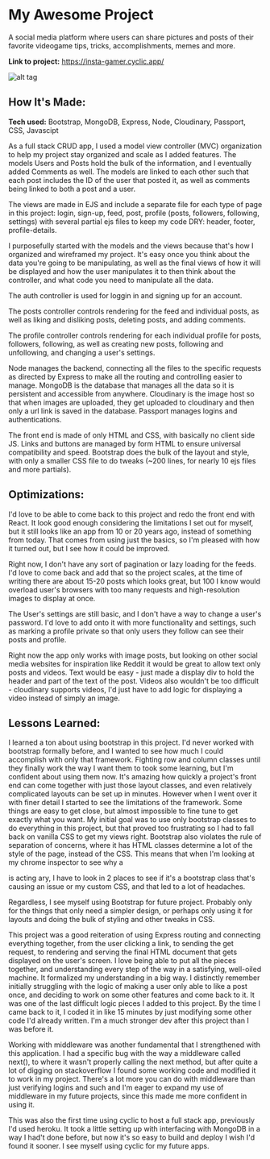 # My Awesome Project
A social media platform where users can share pictures and posts of their favorite videogame tips, tricks, accomplishments, memes and more. 

**Link to project:** https://insta-gamer.cyclic.app/

![alt tag](https://colinkenjirosmith.netlify.app/images/insta-gamer.jpg)

## How It's Made:

**Tech used:** Bootstrap, MongoDB, Express, Node, Cloudinary, Passport, CSS, Javascipt

As a full stack CRUD app, I used a model view controller (MVC) organization to help my project stay organized and scale as I added features. The models Users and Posts hold the bulk of the information, and I eventually added Comments as well. The models are linked to each other such that each post includes the ID of the user that posted it, as well as comments being linked to both a post and a user.

The views are made in EJS and include a separate file for each type of page in this project: login, sign-up, feed, post, profile (posts, followers, following, settings) with several partial ejs files to keep my code DRY: header, footer, profile-details.

I purposefully started with the models and the views because that's how I organized and wireframed my project. It's easy once you think about the data you're going to be manipulating, as well as the final views of how it will be displayed and how the user manipulates it to then think about the controller, and what code you need to manipulate all the data.

The auth controller is used for loggin in and signing up for an account.

The posts controller controls rendering for the feed and individual posts, as well as liking and disliking posts, deleting posts, and adding comments.

The profile controller controls rendering for each individual profile for posts, followers, following, as well as creating new posts, following and unfollowing, and changing a user's settings.

Node manages the backend, connecting all the files to the specific requests as directed by Express to make all the routing and controlling easier to manage. MongoDB is the database that manages all the data so it is persistent and accessible from anywhere. Cloudinary is the image host so that when images are uploaded, they get uploaded to cloudinary and then only a url link is saved in the database. Passport manages logins and authentications. 

The front end is made of only HTML and CSS, with basically no client side JS. Links and buttons are managed by form HTML to ensure universal compatibility and speed. Bootstrap does the bulk of the layout and style, with only a smaller CSS file to do tweaks (~200 lines, for nearly 10 ejs files and more partials).

## Optimizations: 

I'd love to be able to come back to this project and redo the front end with React. It look good enough considering the limitations I set out for myself, but it still looks like an app from 10 or 20 years ago, instead of something from today. That comes from using just the basics, so I'm pleased with how it turned out, but I see how it could be improved.

Right now, I don't have any sort of pagination or lazy loading for the feeds. I'd love to come back and add that so the project scales, at the time of writing there are about 15-20 posts which looks great, but 100 I know would overload user's browsers with too many requests and high-resolution images to display at once. 

The User's settings are still basic, and I don't have a way to change a user's password. I'd love to add onto it with more functionality and settings, such as marking a profile private so that only users they follow can see their posts and profile.

Right now the app only works with image posts, but looking on other social media websites for inspiration like Reddit it would be great to allow text only posts and videos. Text would be easy - just made a display div to hold the header and part of the text of the post. Videos also wouldn't be too difficult - cloudinary supports videos, I'd just have to add logic for displaying a video instead of simply an image.

## Lessons Learned:

I learned a ton about using bootstrap in this project. I'd never worked with bootstrap formally before, and I wanted to see how much I could accomplish with only that framework. Fighting row and column classes until they finally work the way I want them to took some learning, but I'm confident about using them now. It's amazing how quickly a project's front end can come together with just those layout classes, and even relatively complicated layouts can be set up in minutes. However when I went over it with finer detail I started to see the limitations of the framework. Some things are easy to get close, but almost impossible to fine tune to get exactly what you want. My initial goal was to use only bootstrap classes to do everything in this project, but that proved too frustrating so I had to fall back on vanilla CSS to get my views right. Bootstrap also violates the rule of separation of concerns, where it has HTML classes determine a lot of the style of the page, instead of the CSS. This means that when I'm looking at my chrome inspector to see why a <div> is acting ary, I have to look in 2 places to see if it's a bootstrap class that's causing an issue or my custom CSS, and that led to a lot of headaches.

Regardless, I see myself using Bootstrap for future project. Probably only for the things that only need a simpler design, or perhaps only using it for layouts and doing the bulk of styling and other tweaks in CSS.

This project was a good reiteration of using Express routing and connecting everything together, from the user clicking a link, to sending the get request, to rendering and serving the final HTML document that gets displayed on the user's screen. I love being able to put all the pieces together, and understanding every step of the way in a satisfying, well-oiled machine. It formalized my understanding in a big way. I distinctly remember initially struggling with the logic of making a user only able to like a post once, and deciding to work on some other features and come back to it. It was one of the last difficult logic pieces I added to this project. By the time I came back to it, I coded it in like 15 minutes by just modifying some other code I'd already written. I'm a much stronger dev after this project than I was before it. 

Working with middleware was another fundamental that I strengthened with this application. I had a specific bug with the way a middleware called next(), to where it wasn't properly calling the next method, but after quite a lot of digging on stackoverflow I found some working code and modified it to work in my project. There's a lot more you can do with middleware than just verifying logins and such and I'm eager to expand my use of middleware in my future projects, since this made me more confident in using it.

This was also the first time using cyclic to host a full stack app, previously I'd used heroku. It took a little setting up with interfacing with MongoDB in a way I had't done before, but now it's so easy to build and deploy I wish I'd found it sooner. I see myself using cyclic for my future apps. 


